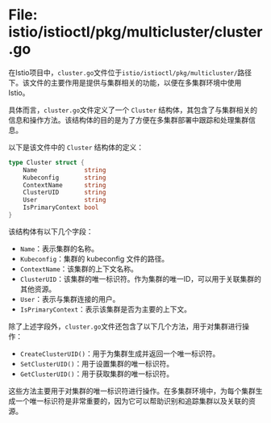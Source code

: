 # File: istio/istioctl/pkg/multicluster/cluster.go

在Istio项目中，`cluster.go`文件位于`istio/istioctl/pkg/multicluster/`路径下。该文件的主要作用是提供与集群相关的功能，以便在多集群环境中使用 Istio。

具体而言，`cluster.go`文件定义了一个 `Cluster` 结构体，其包含了与集群相关的信息和操作方法。该结构体的目的是为了方便在多集群部署中跟踪和处理集群信息。

以下是该文件中的 `Cluster` 结构体的定义：

```go
type Cluster struct {
    Name             string
    Kubeconfig       string
    ContextName      string
    ClusterUID       string
    User             string
    IsPrimaryContext bool
}
```

该结构体有以下几个字段：

- `Name`：表示集群的名称。
- `Kubeconfig`：集群的 kubeconfig 文件的路径。
- `ContextName`：该集群的上下文名称。
- `ClusterUID`：该集群的唯一标识符。作为集群的唯一ID，可以用于关联集群的其他资源。
- `User`：表示与集群连接的用户。
- `IsPrimaryContext`：表示该集群是否为主要的上下文。

除了上述字段外，`cluster.go`文件还包含了以下几个方法，用于对集群进行操作：

- `CreateClusterUID()`：用于为集群生成并返回一个唯一标识符。
- `SetClusterUID()`：用于设置集群的唯一标识符。
- `GetClusterUID()`：用于获取集群的唯一标识符。

这些方法主要用于对集群的唯一标识符进行操作。在多集群环境中，为每个集群生成一个唯一标识符是非常重要的，因为它可以帮助识别和追踪集群以及关联的资源。

